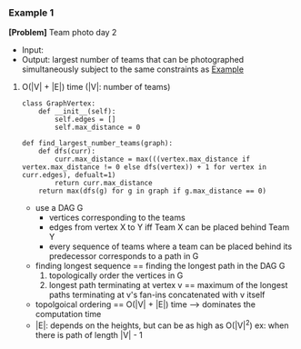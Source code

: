 ### Example 1
**[Problem]** Team photo day 2 
- Input: 
- Output: largest number of teams that can be photographed simultaneously subject to the same constraints as [Example](Sorting/Computation.md)

1. O(|V| + |E|) time (|V|: number of teams)
    ```
    class GraphVertex:
        def __init__(self):
            self.edges = []
            self.max_distance = 0
    
    def find_largest_number_teams(graph):
        def dfs(curr):
            curr.max_distance = max(((vertex.max_distance if vertex.max_distance != 0 else dfs(vertex)) + 1 for vertex in curr.edges), defualt=1)
            return curr.max_distance
        return max(dfs(g) for g in graph if g.max_distance == 0)
    ```
    - use a DAG G
        + vertices corresponding to the teams
        + edges from vertex X to Y iff Team X can be placed behind Team Y
        + every sequence of teams where a team can be placed behind its predecessor corresponds to a path in G
    - finding longest sequence == finding the longest path in the DAG G
        1. topologically order the vertices in G
        2. longest path terminating at vertex v == maximum of the longest paths terminating at v's fan-ins concatenated with v itself
    - topolgoical ordering == O(|V| + |E|) time --> dominates the computation time
    - |E|: depends on the heights, but can be as high as O(|V|<sup>2</sup>) ex: when there is path of length |V| - 1
    
    
